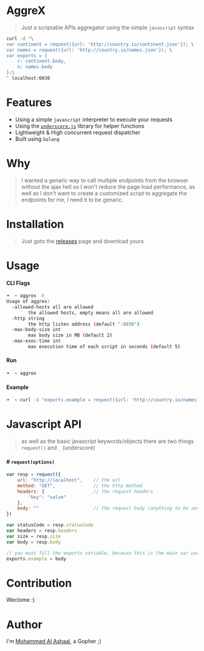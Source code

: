 AggreX
=======
> Just a scriptable APIs aggregator using the simple `javascript` syntax

```bash
curl -d "\
var continent = request({url: 'http://country.io/continent.json'}); \
var names = request({url: 'http://country.io/names.json'}); \
var exports = {
	c: continent.body,
	n: names.body
};\
" localhost:6030
```
Features
========
- Using a simple `javascript` interpreter to execute your requests
- Using the [`underscore.js`](http://underscorejs.org) library for helper functions
- Lightweight & High concurrent request dispatcher
- Built using `Golang`

Why
====
> I wanted a genaric way to call multiple endpoints from the browser without the ajax hell so I won't reduce the page load performance, as well as I don't want to create a customized script to aggregate the endpoints for me, I need it to be genaric.

Installation
=============
> Just goto the [releases](https://github.com/alash3al/aggrex/releases) page and download yours

Usage
=====

#### CLI Flags
```bash
➜  ~ aggrex -h
Usage of aggrex:
  -allowed-hosts all are allowed
    	the allowed hosts, empty means all are allowed
  -http string
    	the http listen address (default ":6030")
  -max-body-size int
    	max body size in MB (default 2)
  -max-exec-time int
    	max execution time of each script in seconds (default 5)

```

#### Run
```bash
➜  ~ aggrex
```

#### Example
```bash
➜  ~ curl -d "exports.example = request({url: 'http://country.io/names.json'})" localhost:6030
```

Javascript API
==============
> as well as the basic javascript keywords/objects there are two things `request()` and `_` (underscore)

#### # `request(options)`
```javascript
var resp = request({
    url: "http://localhost",    // the url
    method: "GET",              // the http method
    headers: {                  // the request headers
        "key": "value"
    },
    body: ""                    // the request body (anything to be sent i.e 'string', 'object' ... etc)
})

var statusCode = resp.statusCode
var headers = resp.headers
var size = resp.size
var body = resp.body

// you must fill the exports variable, because this is the main var used as a response
exports.example = body
```

Contribution
============
Weclome :)

Author
=========
I'm [Mohammed Al Ashaal](http://github.com/alash3al), a Gopher ;)